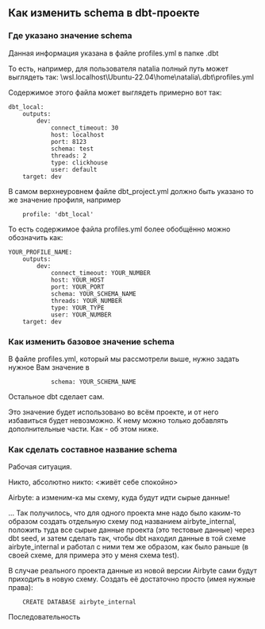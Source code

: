 ## Как изменить schema в dbt-проекте
### Где указано значение schema

Данная информация указана в файле profiles.yml в папке .dbt

То есть, например, для пользователя natalia полный путь может выглядеть так:
\\wsl.localhost\Ubuntu-22.04\home\natalia\\.dbt\profiles.yml

Содержимое этого файла может выглядеть примерно вот так:


    dbt_local:
        outputs:
            dev:
                connect_timeout: 30
                host: localhost
                port: 8123
                schema: test
                threads: 2
                type: clickhouse
                user: default
        target: dev

В самом верхнеуровнем файле dbt_project.yml должно быть указано то же значение профиля, например

        profile: 'dbt_local'

То есть содержимое файла profiles.yml более обобщённо можно обозначить как:

    YOUR_PROFILE_NAME:
        outputs:
            dev:
                connect_timeout: YOUR_NUMBER
                host: YOUR_HOST
                port: YOUR_PORT
                schema: YOUR_SCHEMA_NAME
                threads: YOUR_NUMBER
                type: YOUR_TYPE
                user: YOUR_NUMBER
        target: dev

### Как изменить базовое значение schema

В файле profiles.yml, который мы рассмотрели выше, нужно задать нужное Вам значение в 

                schema: YOUR_SCHEMA_NAME

Остальное dbt сделает сам.

Это значение будет использовано во всём проекте, и от него избавиться будет невозможно. К нему можно только добавлять дополнительные части. Как - об этом ниже.

### Как сделать составное название schema

Рабочая ситуация.

Никто, абсолютно никто: <живёт себе спокойно>


Airbyte: а изменим-ка мы схему, куда будут идти сырые данные!

... Так получилось, что для одного проекта мне надо было каким-то образом создать отдельную схему под названием airbyte_internal, положить туда все сырые данные проекта (это тестовые данные) через dbt seed, и затем сделать так, чтобы dbt находил данные в той схеме airbyte_internal и работал с ними тем же образом, как было раньше (в своей схеме, для примера это у меня схема test).

В случае реального проекта данные из новой версии Airbyte сами будут приходить в новую схему. Создать её достаточно просто (имея нужные права): 

        CREATE DATABASE airbyte_internal
  
Последовательность
